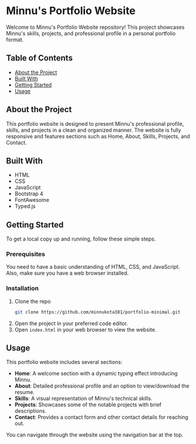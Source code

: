 # Minnu's Portfolio Website

Welcome to Minnu's Portfolio Website repository! This project showcases Minnu's skills, projects, and professional profile in a personal portfolio format.

## Table of Contents

- [About the Project](#about-the-project)
- [Built With](#built-with)
- [Getting Started](#getting-started)
- [Usage](#usage)

## About the Project

This portfolio website is designed to present Minnu's professional profile, skills, and projects in a clean and organized manner. The website is fully responsive and features sections such as Home, About, Skills, Projects, and Contact.

## Built With

- HTML
- CSS
- JavaScript
- Bootstrap 4
- FontAwesome
- Typed.js

## Getting Started

To get a local copy up and running, follow these simple steps.

### Prerequisites

You need to have a basic understanding of HTML, CSS, and JavaScript. Also, make sure you have a web browser installed.

### Installation

1. Clone the repo
   ```sh
   git clone https://github.com/minnukota381/portfolio-minimal.git
   ```
2. Open the project in your preferred code editor.
3. Open `index.html` in your web browser to view the website.

## Usage

This portfolio website includes several sections:

- **Home**: A welcome section with a dynamic typing effect introducing Minnu.
- **About**: Detailed professional profile and an option to view/download the resume.
- **Skills**: A visual representation of Minnu's technical skills.
- **Projects**: Showcases some of the notable projects with brief descriptions.
- **Contact**: Provides a contact form and other contact details for reaching out.

You can navigate through the website using the navigation bar at the top.
